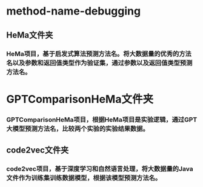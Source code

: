 # method-name-debugging
## HeMa文件夹
### HeMa项目，基于启发式算法预测方法名。将大数据量的优秀的方法名以及参数和返回值类型作为验证集，通过参数以及返回值类型预测方法名。
# GPTComparisonHeMa文件夹
### GPTComparisonHeMa项目，根据HeMa项目是实验逻辑，通过GPT大模型预测方法名，比较两个实验的实验结果数据。
## code2vec文件夹
### code2vec项目，基于深度学习和自然语言处理，将大数据量的Java文件作为训练集训练数据模型，根据该模型预测方法名。
